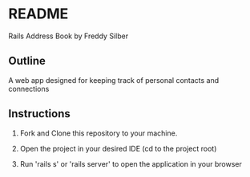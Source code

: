 # README

Rails Address Book by Freddy Silber

## Outline

A web app designed for keeping track of personal contacts and connections

## Instructions

1. Fork and Clone this repository to your machine.

2. Open the project in your desired IDE (cd to the project root)

3. Run 'rails s' or 'rails server' to open the application in your browser